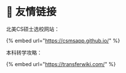 # 🔗 友情链接

北美CS硕士选校网站：

{% embed url="https://csmsapp.github.io/" %}

本科转学攻略：

{% embed url="https://transferwiki.com/" %}

